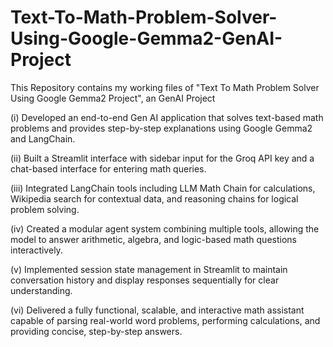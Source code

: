 # Text-To-Math-Problem-Solver-Using-Google-Gemma2-GenAI-Project
This Repository contains my working files of "Text To Math Problem Solver Using Google Gemma2 Project", an GenAI Project

(i) Developed an end-to-end Gen AI application that solves text-based math problems and provides step-by-step explanations using Google Gemma2 and LangChain.

(ii) Built a Streamlit interface with sidebar input for the Groq API key and a chat-based interface for entering math queries.

(iii) Integrated LangChain tools including LLM Math Chain for calculations, Wikipedia search for contextual data, and reasoning chains for logical problem solving.

(iv) Created a modular agent system combining multiple tools, allowing the model to answer arithmetic, algebra, and logic-based math questions interactively.

(v) Implemented session state management in Streamlit to maintain conversation history and display responses sequentially for clear understanding.

(vi) Delivered a fully functional, scalable, and interactive math assistant capable of parsing real-world word problems, performing calculations, and providing concise, step-by-step answers.
